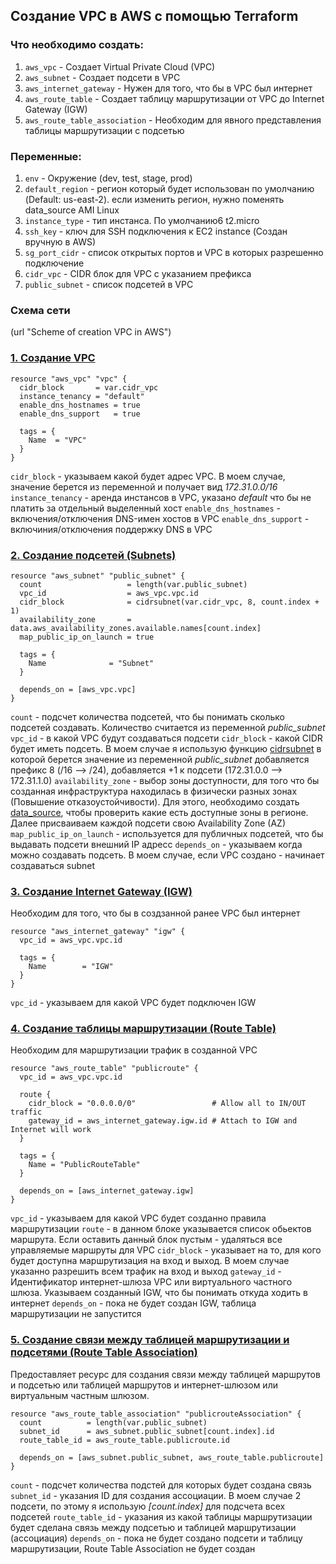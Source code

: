 ## Создание VPC в AWS с помощью Terraform

### Что необходимо создать:

1. `aws_vpc` - Создает Virtual Private Cloud (VPC)
2. `aws_subnet` - Создает подсети в VPC
3. `aws_internet_gateway` - Нужен для того, что бы в VPC был интернет
4. `aws_route_table` - Создает таблицу маршрутизации от VPC до Internet Gateway (IGW)
5. `aws_route_table_association` - Необходим для явного представления таблицы маршрутизации с подсетью

### Переменные:

1. `env` - Окружение (dev, test, stage, prod)
2. `default_region` - регион который будет использован по умолчанию (Default: us-east-2). если изменить регион, нужно поменять data_source AMI Linux
3. `instance_type` - тип инстанса. По умолчанию6 t2.micro
4. `ssh_key` - ключ для SSH подключения к EC2 instance (Создан вручную в AWS)
5. `sg_port_cidr` - список открытых портов и VPC в которых разрешенно подключение
6. `cidr_vpc` - CIDR блок для VPC с указанием префикса
7. `public_subnet` - список подсетей в VPC

### Схема сети

(url "Scheme of creation VPC in AWS")

### [1. Создание VPC](https://registry.terraform.io/providers/hashicorp/aws/latest/docs/resources/vpc "1. Создание VPC")

```
resource "aws_vpc" "vpc" {
  cidr_block       = var.cidr_vpc
  instance_tenancy = "default"
  enable_dns_hostnames = true
  enable_dns_support   = true

  tags = {
    Name  = "VPC"
  }
}
```

`cidr_block` - указываем какой будет адрес VPC. В моем случае, значение берется из переменной и получает вид _172.31.0.0/16_
`instance_tenancy` - аренда инстансов в VPC, указано _default_ что бы не платить за отдельный выделенный хост
`enable_dns_hostnames` - включения/отключения DNS-имен хостов в VPC
`enable_dns_support` - включиния/отключения поддержку DNS в VPC

### [2. Создание подсетей (Subnets)](https://registry.terraform.io/providers/hashicorp/aws/latest/docs/resources/subnet "2. Создание подсетей (Subnets)")

```
resource "aws_subnet" "public_subnet" {
  count                   = length(var.public_subnet)
  vpc_id                  = aws_vpc.vpc.id
  cidr_block              = cidrsubnet(var.cidr_vpc, 8, count.index + 1)
  availability_zone       = data.aws_availability_zones.available.names[count.index]
  map_public_ip_on_launch = true

  tags = {
    Name              = "Subnet"
  }

  depends_on = [aws_vpc.vpc]
}
```

`count` - подсчет количества подсетей, что бы понимать сколько подсетей создавать. Количество считается из переменной _public_subnet_
`vpc_id` - в какой VPC будут создаваться подсети
`cidr_block` - какой CIDR будет иметь подсеть. В моем случае я использую функцию [cidrsubnet](https://www.terraform.io/language/functions/cidrsubnet "cidrsubnet") в которой берется значение из переменной _public_subnet_ добавляется префикс 8 (/16 --> /24), добавляется +1 к подсети (172.31.0.0 --> 172.31.1.0)
`availability_zone` - выбор зоны доступности, для того что бы созданная инфраструктура находилась в физически разных зонах (Повышение отказоустойчивости). Для этого, необходимо создать [data_source](https://registry.terraform.io/providers/hashicorp/aws/latest/docs/data-sources/availability_zones "data_source"), чтобы проверить какие есть доступные зоны в регионе. Далее присваиваем каждой подсети свою Availability Zone (AZ)
`map_public_ip_on_launch` - используется для публичных подсетей, что бы выдавать подсети внешний IP адресс
`depends_on` - указываем когда можно создавать подсеть. В моем случае, если VPC создано - начинает создаваться subnet

### [3. Создание Internet Gateway (IGW)](https://registry.terraform.io/providers/hashicorp/aws/latest/docs/resources/internet_gateway "Создание Internet Gateway (IGW)")

Необходим для того, что бы в создзанной ранее VPC был интернет

```
resource "aws_internet_gateway" "igw" {
  vpc_id = aws_vpc.vpc.id

  tags = {
    Name        = "IGW"
  }
}
```

`vpc_id` - указываем для какой VPC будет подключен IGW

### [4. Создание таблицы маршрутизации (Route Table)](https://registry.terraform.io/providers/hashicorp/aws/latest/docs/resources/route_table "Создание таблицы маршрутизации (Route Table)")

Необходим для маршрутизации трафик в созданной VPC

```
resource "aws_route_table" "publicroute" {
  vpc_id = aws_vpc.vpc.id

  route {
    cidr_block = "0.0.0.0/0"                 # Allow all to IN/OUT traffic
    gateway_id = aws_internet_gateway.igw.id # Attach to IGW and Internet will work
  }

  tags = {
    Name = "PublicRouteTable"
  }

  depends_on = [aws_internet_gateway.igw]
}
```

`vpc_id` - указываем для какой VPC будет созданно правила маршрутизации
`route` - в данном блоке указывается список обьектов маршрута. Если оставить данный блок пустым - удаляться все управляемые маршруты для VPC
`cidr_block` - указывает на то, для кого будет доступна маршрутизация на вход и выход. В моем случае указанно разрешить всем трафик на вход и выход
`gateway_id` - Идентификатор интернет-шлюза VPC или виртуального частного шлюза. Указываем созданный IGW, что бы понимать откуда ходить в интернет
`depends_on` - пока не будет создан IGW, таблица маршрутизации не запустится

### [5. Создание связи между таблицей маршрутизации и подсетями (Route Table Association)](https://registry.terraform.io/providers/hashicorp/aws/latest/docs/resources/route_table_association "5. Создание связи между таблицей маршрутизации и подсетями (Route Table Association)")

Предоставляет ресурс для создания связи между таблицей маршрутов и подсетью или таблицей маршрутов и интернет-шлюзом или виртуальным частным шлюзом.

```
resource "aws_route_table_association" "publicrouteAssociation" {
  count          = length(var.public_subnet)
  subnet_id      = aws_subnet.public_subnet[count.index].id
  route_table_id = aws_route_table.publicroute.id

  depends_on = [aws_subnet.public_subnet, aws_route_table.publicroute]
}
```

`count` - подсчет количества подстей для которых будет создана связь
`subnet_id` - указания ID для создания ассоциации. В моем случае 2 подсети, по этому я использую _[count.index]_ для подсчета всех подсетей
`route_table_id` - указания из какой таблицы маршрутизации будет сделана связь между подсетью и таблицей маршрутизации (ассоциация)
`depends_on` - пока не будет создано подсети и таблицу маршрутизации, Route Table Association не будет создан

